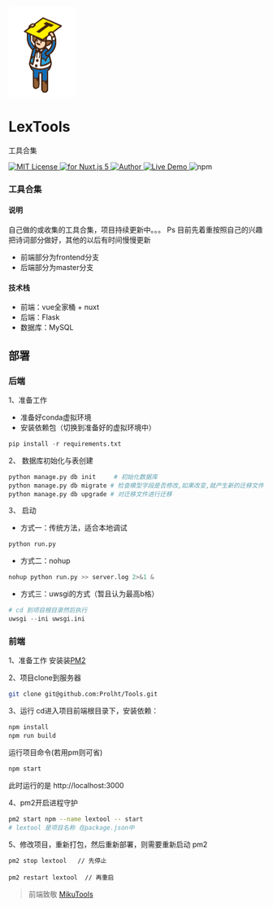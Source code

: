 <img src="frontend\lextool\static\tools.png" />
<h1 align="left">LexTools</h1>
<p align="left">工具合集</p>
<p align="left">
    <a href="https://github.com/Prolht/Tools/blob/master/LICENSE">
        <img src="https://badgen.net/github/license/micromatch/micromatch" alt="MIT License" />
    </a>
    <a href="https://vuejs.org/">
        <img src="https://img.shields.io/badge/nuxt.js-v5.x-green.svg" alt="for Nuxt.js 5">
    </a>
    <a href="https://www.lex666.online/">
        <img src="https://badgen.net/badge/author/Lex/f2a" alt="Author">
    </a>
    <a href="http://tools.lex666.online/">
        <img src="https://img.shields.io/badge/%F0%9F%9A%80-open--in--browser-e10079.svg" alt="Live Demo">
    </a>
    <a>
        <img src="https://badgen.net/badge/icon/npm?icon=npm&label" alt="npm">
    </a>
</p>


### 工具合集

#### 说明

自己做的或收集的工具合集，项目持续更新中。。。
Ps 目前先着重按照自己的兴趣把诗词部分做好，其他的以后有时间慢慢更新
- 前端部分为frontend分支
- 后端部分为master分支

#### 技术栈

- 前端：vue全家桶 + nuxt
- 后端：Flask
- 数据库：MySQL

## 部署

### 后端

1、准备工作
- 准备好conda虚拟环境
- 安装依赖包（切换到准备好的虚拟环境中）

```py
pip install -r requirements.txt
```

2、 数据库初始化与表创建

```py
python manage.py db init     # 初始化数据库
python manage.py db migrate # 检查模型字段是否修改,如果改变,就产生新的迁移文件.
python manage.py db upgrade # 对迁移文件进行迁移
```

3、 启动

- 方式一：传统方法，适合本地调试

```py
python run.py
```

- 方式二：nohup

```py
nohup python run.py >> server.log 2>&1 &
```

- 方式三：uwsgi的方式（暂且认为最高b格）

```py
# cd 到项目根目录然后执行
uwsgi --ini uwsgi.ini
```

### 前端
1、准备工作
安装装[PM2](http://menvscode.com/detail/5ce21943e8c50a0870f41983)

2、项目clone到服务器
```bash
git clone git@github.com:Prolht/Tools.git
```

3、运行
cd进入项目前端根目录下，安装依赖：
```bash
npm install
npm run build
```
运行项目命令(若用pm则可省)
```bash
npm start
```
此时运行的是 http://localhost:3000

4、pm2开启进程守护
```bash
pm2 start npm --name lextool -- start
# lextool 是项目名称 在package.json中
```

5、修改项目，重新打包，然后重新部署，则需要重新启动 pm2
```bash
pm2 stop lextool   // 先停止

pm2 restart lextool  // 再重启
```

> 前端致敬 [MikuTools](https://tools.miku.ac/)
